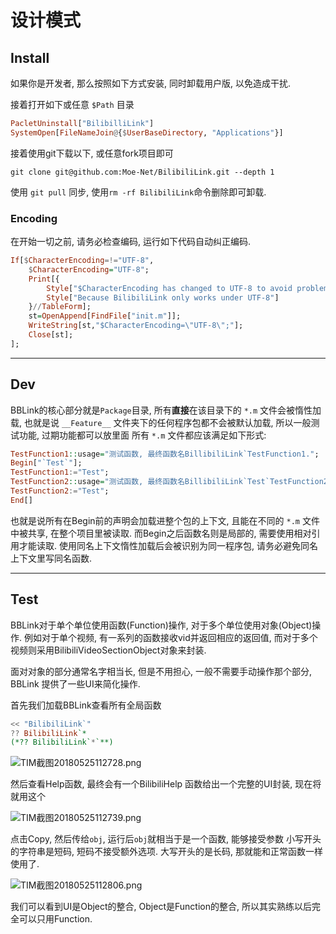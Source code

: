 # 设计模式

## Install

如果你是开发者, 那么按照如下方式安装, 同时卸载用户版, 以免造成干扰.

接着打开如下或任意 `$Path` 目录
```haskell
PacletUninstall["BilibilliLink"]
SystemOpen[FileNameJoin@{$UserBaseDirectory, "Applications"}]
```
接着使用git下载以下, 或任意fork项目即可
```shell
git clone git@github.com:Moe-Net/BilibiliLink.git --depth 1
```

使用 `git pull` 同步, 使用`rm -rf BilibiliLink`命令删除即可卸载.

### Encoding

在开始一切之前, 请务必检查编码, 运行如下代码自动纠正编码.

```haskell
If[$CharacterEncoding=!="UTF-8",
	$CharacterEncoding="UTF-8";
	Print[{
		Style["$CharacterEncoding has changed to UTF-8 to avoid problems.",Red],
		Style["Because BilibiliLink only works under UTF-8"]
	}//TableForm];
	st=OpenAppend[FindFile["init.m"]];
	WriteString[st,"$CharacterEncoding=\"UTF-8\";"];
	Close[st];
];
```


---
## Dev

BBLink的核心部分就是`Package`目录, 所有**直接**在该目录下的 `*.m` 文件会被惰性加载, 也就是说 `__Feature__` 文件夹下的任何程序包都不会被默认加载, 所以一般测试功能, 过期功能都可以放里面
所有 `*.m` 文件都应该满足如下形式:
```haskell
TestFunction1::usage="测试函数, 最终函数名BillibiliLink`TestFunction1.";
Begin["`Test`"];
TestFunction1:="Test";
TestFunction2::usage="测试函数, 最终函数名BillibiliLink`Test`TestFunction2.";
TestFunction2:="Test";
End[]
```
也就是说所有在Begin前的声明会加载进整个包的上下文, 且能在不同的 `*.m` 文件中被共享, 在整个项目里被读取.
而Begin之后函数名则是局部的, 需要使用相对引用才能读取.
使用同名上下文惰性加载后会被识别为同一程序包, 请务必避免同名上下文里写同名函数.
***

## Test

BBLink对于单个单位使用函数(Function)操作, 对于多个单位使用对象(Object)操作. 例如对于单个视频, 有一系列的函数接收vid并返回相应的返回值, 而对于多个视频则采用BilibiliVideoSectionObject对象来封装.

面对对象的部分通常名字相当长, 但是不用担心, 一般不需要手动操作那个部分, BBLink 提供了一些UI来简化操作.

首先我们加载BBLink查看所有全局函数
```haskell
<< "BilibiliLink`"
?? BilibiliLink`*
(*?? BilibiliLink`*`**)
```

![TIM截图20180525112728.png](https://i.loli.net/2018/05/25/5b07835647a60.png)

然后查看Help函数, 最终会有一个BilibiliHelp 函数给出一个完整的UI封装, 现在将就用这个

![TIM截图20180525112739.png](https://i.loli.net/2018/05/25/5b078355eee98.png)

点击Copy, 然后传给`obj`, 运行后`obj`就相当于是一个函数, 能够接受参数
小写开头的字符串是短码, 短码不接受额外选项.
大写开头的是长码, 那就能和正常函数一样使用了.

![TIM截图20180525112806.png](https://i.loli.net/2018/05/25/5b0783567c456.png)

我们可以看到UI是Object的整合, Object是Function的整合, 所以其实熟练以后完全可以只用Function.
